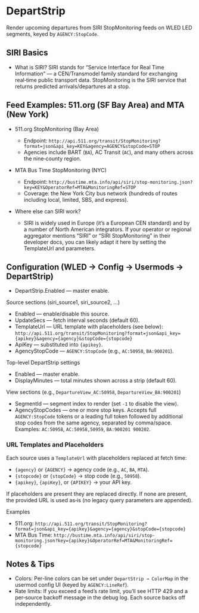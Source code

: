 # DepartStrip

Render upcoming departures from SIRI StopMonitoring feeds on WLED LED
segments, keyed by `AGENCY:StopCode`.

## SIRI Basics

- What is SIRI? SIRI stands for “Service Interface for Real Time
  Information” — a CEN/Transmodel family standard for exchanging
  real‑time public transport data. StopMonitoring is the SIRI service
  that returns predicted arrivals/departures at a stop.

## Feed Examples: 511.org (SF Bay Area) and MTA (New York)

- 511.org StopMonitoring (Bay Area)
  - Endpoint: `http://api.511.org/transit/StopMonitoring?format=json&api_key=KEY&agency=AGENCY&stopCode=STOP`
  - Agencies include BART (`BA`), AC Transit (`AC`), and many others across the nine‑county region.

- MTA Bus Time StopMonitoring (NYC)
  - Endpoint: `http://bustime.mta.info/api/siri/stop-monitoring.json?key=KEY&OperatorRef=MTA&MonitoringRef=STOP`
  - Coverage: the New York City bus network (hundreds of routes
    including local, limited, SBS, and express).

- Where else can SIRI work?
  - SIRI is widely used in Europe (it’s a European CEN standard) and
    by a number of North American integrators. If your operator or
    regional aggregator mentions “SIRI” or “SIRI StopMonitoring” in
    their developer docs, you can likely adapt it here by setting the
    TemplateUrl and parameters.

## Configuration (WLED → Config → Usermods → DepartStrip)

- DepartStrip.Enabled — master enable.

Source sections (siri_source1, siri_source2, …)
- Enabled — enable/disable this source.
- UpdateSecs — fetch interval seconds (default 60).
- TemplateUrl — URL template with placeholders (see below):
  `http://api.511.org/transit/StopMonitoring?format=json&api_key={apikey}&agency={agency}&stopCode={stopcode}`
- ApiKey — substituted into `{apikey}`.
- AgencyStopCode — `AGENCY:StopCode` (e.g., `AC:50958`, `BA:900201`).

Top-level DepartStrip settings
- Enabled — master enable.
- DisplayMinutes — total minutes shown across a strip (default 60).

View sections (e.g., `DepartureView_AC:50958`, `DepartureView_BA:900201`)
- SegmentId — segment index to render (set `-1` to disable the view).
- AgencyStopCodes — one or more stop keys. Accepts full
  `AGENCY:StopCode` tokens or a leading full token followed by
  additional stop codes from the same agency, separated by
  comma/space. Examples: `AC:50958`, `AC:50958,50959`, `BA:900201
  900202`.

### URL Templates and Placeholders

Each source uses a `TemplateUrl` with placeholders replaced at fetch time:
- `{agency}` or `{AGENCY}` → agency code (e.g., `AC`, `BA`, `MTA`).
- `{stopcode}` or `{stopCode}` → stop code (e.g., `50958`).
- `{apikey}`, `{apiKey}`, or `{APIKEY}` → your API key.

If placeholders are present they are replaced directly. If none are
present, the provided URL is used as‑is (no legacy query parameters
are appended).

Examples
- 511.org:
  `http://api.511.org/transit/StopMonitoring?format=json&api_key={apikey}&agency={agency}&stopCode={stopcode}`
- MTA Bus Time:
  `http://bustime.mta.info/api/siri/stop-monitoring.json?key={apikey}&OperatorRef=MTA&MonitoringRef={stopcode}`

## Notes & Tips

- Colors: Per-line colors can be set under `DepartStrip → ColorMap` in the
  usermod config UI (keyed by `AGENCY:LineRef`).
- Rate limits: If you exceed a feed’s rate limit, you’ll see HTTP 429
  and a per‑source backoff message in the debug log. Each source backs
  off independently.
